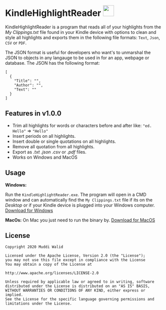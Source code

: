 # KindleHighlightReader <img width="35px" src="https://www.flaticon.com/svg/static/icons/svg/845/845938.svg">

KindleHighlightReader is a program that reads all of your highlights from the *My Clippings.txt* file found in your Kindle device with options to clean and style all highlights and exports them in the following file formats: `Text`, `Json`, `CSV` or `PDF`. 


The JSON format is useful for developers who want's to unmarshal the JSON to objects in any langauge to be used in for an app, webpage or database. The JSON has the following format:

```
[
  {
    "Title": "",
    "Author": "",
    "Text": ""
  }
]
```


## Features in v1.0.0
- Trim all highlights for words or characters before and after like: `"ed. Hello"`   =>   `"Hello"`
- Insert periods on all highlights.
- Insert double or single quotations on all highlights.
- Remove all quotation from all highlights.
- Export as *.txt*  *.json*  *.csv* or *.pdf* files.
- Works on Windows and MacOS

## Usage

**Windows:** 

Run the `KindleHighlightReader.exe`. The program will open in a CMD window and can automatically find the `My Clippings.txt` file if its on the *Desktop* or if your Kindle device is plugged into your Windows computer. 
[Download for Windows](https://github.com/Muddz/KindleHighlightReader/raw/master/KindleHighlightsReade.exe)

**MacOs:**
On Mac you just need to run the binary by. 
[Download for MacOS](https://github.com/Muddz/KindleHighlightReader/raw/master/KindleHighlightsReaderMacOS)


## License

    Copyright 2020 Muddi Walid

    Licensed under the Apache License, Version 2.0 (the "License");
    you may not use this file except in compliance with the License
    You may obtain a copy of the License at

    http://www.apache.org/licenses/LICENSE-2.0

    Unless required by applicable law or agreed to in writing, software
    distributed under the License is distributed on an "AS IS" BASIS,
    WITHOUT WARRANTIES OR CONDITIONS OF ANY KIND, either express or implied.
    See the License for the specific language governing permissions and
    limitations under the License.
